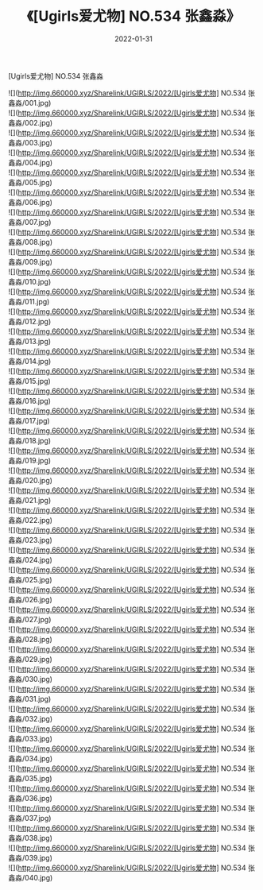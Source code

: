 ﻿---
layout: post
title:  《[Ugirls爱尤物] NO.534 张鑫淼》
date:   2022-01-31
img: http://img.660000.xyz/Sharelink/UGIRLS/2022/[Ugirls爱尤物] NO.534 张鑫淼/000.jpg
categories: [美女, 清纯, 唯美]
---

[Ugirls爱尤物] NO.534 张鑫淼

 ![](http://img.660000.xyz/Sharelink/UGIRLS/2022/[Ugirls爱尤物] NO.534 张鑫淼/001.jpg) <br>![](http://img.660000.xyz/Sharelink/UGIRLS/2022/[Ugirls爱尤物] NO.534 张鑫淼/002.jpg) <br>![](http://img.660000.xyz/Sharelink/UGIRLS/2022/[Ugirls爱尤物] NO.534 张鑫淼/003.jpg) <br>![](http://img.660000.xyz/Sharelink/UGIRLS/2022/[Ugirls爱尤物] NO.534 张鑫淼/004.jpg) <br>![](http://img.660000.xyz/Sharelink/UGIRLS/2022/[Ugirls爱尤物] NO.534 张鑫淼/005.jpg) <br>![](http://img.660000.xyz/Sharelink/UGIRLS/2022/[Ugirls爱尤物] NO.534 张鑫淼/006.jpg) <br>![](http://img.660000.xyz/Sharelink/UGIRLS/2022/[Ugirls爱尤物] NO.534 张鑫淼/007.jpg) <br>![](http://img.660000.xyz/Sharelink/UGIRLS/2022/[Ugirls爱尤物] NO.534 张鑫淼/008.jpg) <br>![](http://img.660000.xyz/Sharelink/UGIRLS/2022/[Ugirls爱尤物] NO.534 张鑫淼/009.jpg) <br>![](http://img.660000.xyz/Sharelink/UGIRLS/2022/[Ugirls爱尤物] NO.534 张鑫淼/010.jpg) <br>![](http://img.660000.xyz/Sharelink/UGIRLS/2022/[Ugirls爱尤物] NO.534 张鑫淼/011.jpg) <br>![](http://img.660000.xyz/Sharelink/UGIRLS/2022/[Ugirls爱尤物] NO.534 张鑫淼/012.jpg) <br>![](http://img.660000.xyz/Sharelink/UGIRLS/2022/[Ugirls爱尤物] NO.534 张鑫淼/013.jpg) <br>![](http://img.660000.xyz/Sharelink/UGIRLS/2022/[Ugirls爱尤物] NO.534 张鑫淼/014.jpg) <br>![](http://img.660000.xyz/Sharelink/UGIRLS/2022/[Ugirls爱尤物] NO.534 张鑫淼/015.jpg) <br>![](http://img.660000.xyz/Sharelink/UGIRLS/2022/[Ugirls爱尤物] NO.534 张鑫淼/016.jpg) <br>![](http://img.660000.xyz/Sharelink/UGIRLS/2022/[Ugirls爱尤物] NO.534 张鑫淼/017.jpg) <br>![](http://img.660000.xyz/Sharelink/UGIRLS/2022/[Ugirls爱尤物] NO.534 张鑫淼/018.jpg) <br>![](http://img.660000.xyz/Sharelink/UGIRLS/2022/[Ugirls爱尤物] NO.534 张鑫淼/019.jpg) <br>![](http://img.660000.xyz/Sharelink/UGIRLS/2022/[Ugirls爱尤物] NO.534 张鑫淼/020.jpg) <br>![](http://img.660000.xyz/Sharelink/UGIRLS/2022/[Ugirls爱尤物] NO.534 张鑫淼/021.jpg) <br>![](http://img.660000.xyz/Sharelink/UGIRLS/2022/[Ugirls爱尤物] NO.534 张鑫淼/022.jpg) <br>![](http://img.660000.xyz/Sharelink/UGIRLS/2022/[Ugirls爱尤物] NO.534 张鑫淼/023.jpg) <br>![](http://img.660000.xyz/Sharelink/UGIRLS/2022/[Ugirls爱尤物] NO.534 张鑫淼/024.jpg) <br>![](http://img.660000.xyz/Sharelink/UGIRLS/2022/[Ugirls爱尤物] NO.534 张鑫淼/025.jpg) <br>![](http://img.660000.xyz/Sharelink/UGIRLS/2022/[Ugirls爱尤物] NO.534 张鑫淼/026.jpg) <br>![](http://img.660000.xyz/Sharelink/UGIRLS/2022/[Ugirls爱尤物] NO.534 张鑫淼/027.jpg) <br>![](http://img.660000.xyz/Sharelink/UGIRLS/2022/[Ugirls爱尤物] NO.534 张鑫淼/028.jpg) <br>![](http://img.660000.xyz/Sharelink/UGIRLS/2022/[Ugirls爱尤物] NO.534 张鑫淼/029.jpg) <br>![](http://img.660000.xyz/Sharelink/UGIRLS/2022/[Ugirls爱尤物] NO.534 张鑫淼/030.jpg) <br>![](http://img.660000.xyz/Sharelink/UGIRLS/2022/[Ugirls爱尤物] NO.534 张鑫淼/031.jpg) <br>![](http://img.660000.xyz/Sharelink/UGIRLS/2022/[Ugirls爱尤物] NO.534 张鑫淼/032.jpg) <br>![](http://img.660000.xyz/Sharelink/UGIRLS/2022/[Ugirls爱尤物] NO.534 张鑫淼/033.jpg) <br>![](http://img.660000.xyz/Sharelink/UGIRLS/2022/[Ugirls爱尤物] NO.534 张鑫淼/034.jpg) <br>![](http://img.660000.xyz/Sharelink/UGIRLS/2022/[Ugirls爱尤物] NO.534 张鑫淼/035.jpg) <br>![](http://img.660000.xyz/Sharelink/UGIRLS/2022/[Ugirls爱尤物] NO.534 张鑫淼/036.jpg) <br>![](http://img.660000.xyz/Sharelink/UGIRLS/2022/[Ugirls爱尤物] NO.534 张鑫淼/037.jpg) <br>![](http://img.660000.xyz/Sharelink/UGIRLS/2022/[Ugirls爱尤物] NO.534 张鑫淼/038.jpg) <br>![](http://img.660000.xyz/Sharelink/UGIRLS/2022/[Ugirls爱尤物] NO.534 张鑫淼/039.jpg) <br>![](http://img.660000.xyz/Sharelink/UGIRLS/2022/[Ugirls爱尤物] NO.534 张鑫淼/040.jpg) <br>